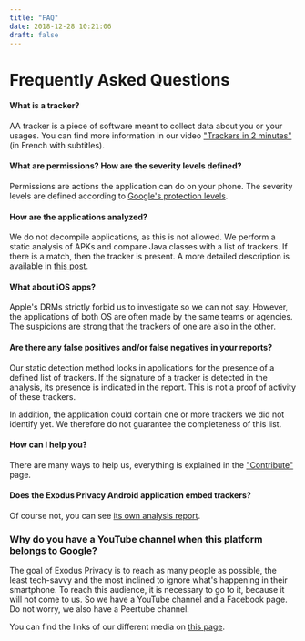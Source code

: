 ```yaml
---
title: "FAQ"
date: 2018-12-28 10:21:06
draft: false
---
```


# Frequently Asked Questions

#### **What is a tracker?**

AA tracker is a piece of software meant to collect data about you or your usages. You can find more information in our video ["Trackers in 2 minutes"](https://www.youtube.com/watch?v=sv_xF2KIJZE) (in French with subtitles).

#### **What are permissions? How are the severity levels defined?**

Permissions are actions the application can do on your phone. The severity levels are defined according to [Google's protection levels](https://developer.android.com/guide/topics/permissions/overview).

#### **How are the applications analyzed?**

We do not decompile applications, as this is not allowed. We perform a static analysis of APKs and compare Java classes with a list of trackers. If there is a match, then the tracker is present. A more detailed description is available in [this post](/en/post/exodus_static_analysis/).

#### **What about iOS apps?**

Apple's DRMs strictly forbid us to investigate so we can not say. However, the applications of both OS are often made by the same teams or agencies. The suspicions are strong that the trackers of one are also in the other.

#### **Are there any false positives and/or false negatives in your reports?**

Our static detection method looks in applications for the presence of a defined list of trackers. If the signature of a tracker is detected in the analysis, its presence is indicated in the report. This is not a proof of activity of these trackers.

In addition, the application could contain one or more trackers we did not identify yet. We therefore do not guarantee the completeness of this list.

#### **How can I help you?**

There are many ways to help us, everything is explained in the ["Contribute"](/en/page/contribute/) page.

#### **Does the Exodus Privacy Android application embed trackers?**

Of course not, you can see [its own analysis report](https://reports.exodus-privacy.eu.org/en/reports/search/org.eu.exodus_privacy.exodusprivacy/).

### **Why do you have a YouTube channel when this platform belongs to Google?**

The goal of Exodus Privacy is to reach as many people as possible, the least tech-savvy and the most inclined to ignore what's happening in their smartphone. To reach this audience, it is necessary to go to it, because it will not come to us. So we have a YouTube channel and a Facebook page. Do not worry, we also have a Peertube channel.

You can find the links of our different media on [this page](/en/page/what/#videos).
